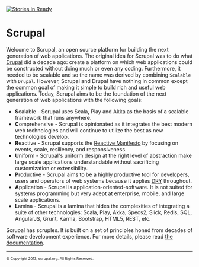 [![Stories in Ready](https://badge.waffle.io/scrupal/scrupal.png?label=ready)](https://waffle.io/scrupal/scrupalhttps://waffle.io/scrupal/scrupal)

# Scrupal

Welcome to  Scrupal, an open source platform for building the next generation of web applications. The original
idea for Scrupal was to do what [Drupal](https://drupal.org) did a decade ago: create a platform on which web
applications could be constructed without doing much or even any coding. Furthermore, it needed to be scalable and
so the name was derived by combining `Scalable` with `Drupal`. However, Scrupal and Drupal have nothing in common
except the common goal of making it simple to build rich and useful web applications. Today, Scrupal aims to be the
foundation of the next generation of web applications with the following goals:
- **S**calable - Scrupal uses Scala, Play and Akka as the basis of a scalable framework that runs anywhere.
- **C**omprehensive - Scrupal is opinionated as it integrates the best modern web technologies and will continue to utilize the best as new technologies develop.
- **R**eactive - Scrupal supports the [Reactive Manifesto](http://www.reactivemanifesto.org/) by focusing on events, scale, resiliency, and responsiveness.
- **U**niform - Scrupal's uniform design at the right level of abstraction make large scale applications understandable without sacrificing customization or extensibility.
- **P**roductive - Scrupal aims to be a highly productive tool for developers, users and operators of web systems because it applies [DRY](http://en.wikipedia.org/wiki/Don't_repeat_yourself) throughout.
- **A**pplication - Scrupal is application-oriented-software. It is not suited for systems programming but very adept at enterprise, mobile, and large scale applications.
- **L**amina - Scrupal is a lamina that hides the complexities of integrating a suite of other technologies: Scala, Play, Akka, Specs2, Slick, Redis, SQL, AngularJS, Grunt, Karma, Bootstrap, HTML5, REST, etc.

Scrupal has scruples. It is built on a set of principles honed from decades of software development experience. For
more details, please read [the documentation](http://scrupal.org/docs).

- - -
<sub><sup>&copy; Copyright 2013, scrupal.org. All Rights Reserved.</sup></sub>
